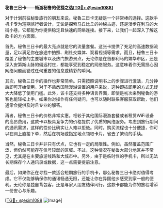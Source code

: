 **秘魯三日卡——畅游秘鲁的便捷之选[[TG💪+ @esim1088](https://t.me/s/esim1088)]**

对于计划前往秘鲁旅行的朋友来说，秘魯三日卡无疑是一个非常棒的选择。这款手机卡专为短期旅行者设计，无论是探索马丘比丘的神秘古迹，还是漫步在利马的大街小巷，它都能为你提供稳定且快速的网络连接。接下来，让我们一起深入了解这款卡的方方面面。

首先，秘魯三日卡的最大亮点就是它的流量套餐。这张卡提供了充足的高速数据流量，足以满足你在旅途中拍照、刷社交媒体、观看视频等需求。而且，秘魯三日卡覆盖了秘鲁的主要城市以及热门旅游景点，无论你是在首都利马的繁华市区，还是深入安第斯山脉的偏远村庄，都能享受到稳定的网络服务。这意味着你无需担心因网络问题而错过任何重要的信息或精彩的瞬间。

其次，秘魯三日卡的操作也非常简单。只需按照说明书上的步骤进行激活，几分钟后即可开始使用。对于不熟悉国际漫游设置的用户来说，这种即插即用的方式无疑大大降低了使用门槛。此外，该卡还支持多种语言界面，即使是初次来到秘鲁的游客也能轻松上手。如果你对操作有任何疑问，也可以随时联系客服获取帮助，他们通常会提供及时且专业的解答。

再者，秘魯三日卡的价格非常实惠。相较于其他国际漫游套餐或者租赁WiFi设备的高昂费用，这款卡以极具竞争力的价格提供了优质的网络服务。考虑到旅行期间的通讯需求，这样的性价比确实让人难以拒绝。同时，购买流程也十分便捷，你可以在网上直接下单，然后在机场或指定地点领取卡片，省去了繁琐的手续。

当然，秘魯三日卡并非只有优点，它也有一定的局限性。例如，虽然覆盖范围广泛，但仍然可能存在信号较弱的区域。不过，这种情况在秘鲁大部分地区并不常见，尤其是在主要旅游线路和大城市中。另外，由于是临时性的手机卡，所以无法长期保存个人通讯录或数据，这一点需要提前注意。

最后，如果你正在寻找一款适合短期旅行的手机卡，那么秘魯三日卡绝对值得考虑。它不仅能够确保你的通讯畅通无阻，还能让你在异国他乡感受到家一般的便利。无论你是独自背包客，还是与家人朋友结伴同行，这款卡都能为你的旅程增添一份安心与乐趣。

[[TG💪+ @esim1088](https://t.me/s/esim1088) ![Image](https://i.postimg.cc/4NQfJmqS/Snipaste-2025-05-13-00-14-12.png)]